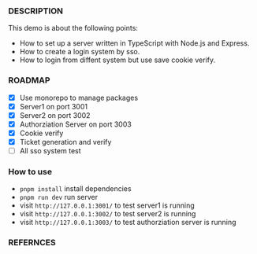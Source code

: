 ### DESCRIPTION
This demo is about the following points:

+ How to set up a server written in TypeScript with Node.js and Express.
+ How to create a login system by sso.
+ How to login from diffent system but use save cookie verify.

### ROADMAP
- [x] Use monorepo to manage packages
- [x] Server1 on port 3001
- [x] Server2 on port 3002
- [x] Authorziation Server on port 3003
- [x] Cookie verify
- [x] Ticket generation and verify
- [ ] All sso system test 

### How to use

+ `pnpm install` install dependencies
+ `pnpm run dev` run server
+ visit `http://127.0.0.1:3001/` to test server1 is running
+ visit `http://127.0.0.1:3002/` to test server2 is running
+ visit `http://127.0.0.1:3003/` to test authorziation server is running


### REFERNCES